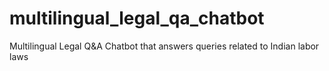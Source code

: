 # multilingual_legal_qa_chatbot
Multilingual Legal Q&amp;A Chatbot that answers queries related to Indian labor laws
